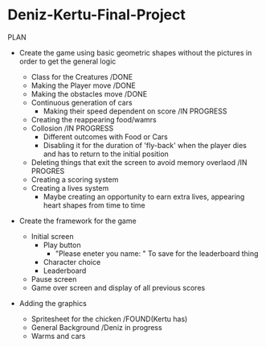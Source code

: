 # Deniz-Kertu-Final-Project
PLAN
- Create the game using basic geometric shapes without the pictures in order to get the general logic 
  - Class for the Creatures /DONE 
  - Making the Player move /DONE 
  - Making the obstacles move /DONE 
  - Continuous generation of cars
    - Making their speed dependent on score /IN PROGRESS
  - Creating the reappearing food/wamrs 
  - Collosion /IN PROGRESS 
    - Different outcomes with Food or Cars 
    - Disabling it for the duration of 'fly-back' when the player dies and has to return to the initial position 
  - Deleting things that exit the screen to avoid memory overlaod /IN PROGRES
  - Creating a scoring system 
  - Creating a lives system 
    - Maybe creating an opportunity to earn extra lives, appearing heart shapes from time to time 
- Create the framework for the game 
  - Initial screen
    - Play button 
      - "Please eneter you name: " To save for the leaderboard thing 
    - Character choice 
    - Leaderboard 
  - Pause screen 
  - Game over screen and display of all previous scores
 
- Adding the graphics 
  - Spritesheet for the chicken /FOUND(Kertu has) 
  - General Background /Deniz in progress 
  - Warms and cars 
